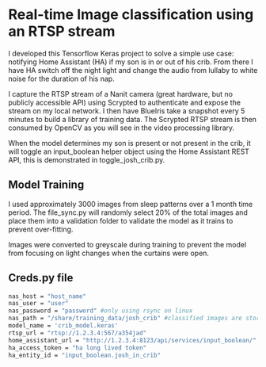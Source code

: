 # Real-time Image classification using an RTSP stream

I developed this Tensorflow Keras project to solve a simple use case: notifying Home Assistant (HA) if my son is in or out of his crib. From there I have HA switch off the night light and change the audio from lullaby to white noise for the duration of his nap.

I capture the RTSP stream of a Nanit camera (great hardware, but no publicly accessible API) using Scrypted to authenticate and expose the stream on my local network. I then have BlueIris take a snapshot every 5 minutes to build a library of training data. The Scrypted RTSP stream is then consumed by OpenCV as you will see in the video processing library.

When the model determines my son is present or not present in the crib, it will toggle an input_boolean helper object using the Home Assistant REST API, this is demonstrated in toggle_josh_crib.py.

## Model Training
I used approximately 3000 images from sleep patterns over a 1 month time period. The file_sync.py will randomly select 20% of the total images and place them into a validation folder to validate the model as it trains to prevent over-fitting. 

Images were converted to greyscale during training to prevent the model from focusing on light changes when the curtains were open.

## Creds.py file
```bash
nas_host = "host_name"
nas_user = "user"
nas_password = "password" #only using rsync on linux
nas_path = "/share/training_data/josh_crib" #classified images are stored under here
model_name = 'crib_model.keras'
rtsp_url = "rtsp://1.2.3.4:567/a354jad"
home_assistant_url = "http://1.2.3.4:8123/api/services/input_boolean/"
ha_access_token = "ha long lived token"
ha_entity_id = "input_boolean.josh_in_crib"
```